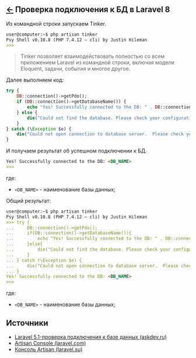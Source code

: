 [&larr;](readme.md "Laravel") Проверка подключения к БД в Laravel 8
-------------------------------------------------------------------

Из командной строки запускаем Tinker.

```markdown
user@computer:~$ php artisan tinker
Psy Shell v0.10.8 (PHP 7.4.12 — cli) by Justin Hileman
>>> 
```

> Tinker позволяет взаимодействовать полностью со всем приложением Laravel из командной строки, включая модели Eloquent, задачи, события и многое другое.

Далее выполняем код:

```php
try {
    DB::connection()->getPdo();
    if (DB::connection()->getDatabaseName()) {
        echo "Yes! Successfully connected to the DB: " . DB::connection()->getDatabaseName();
    } else {
        die("Could not find the database. Please check your configuration.");
    }
} catch (\Exception $e) {
    die("Could not open connection to database server.  Please check your configuration.");
}
```

И получаем результат об успешном подключении к БД.

```markdown
Yes! Successfully connected to the DB: <DB_NAME>
>>>
```

где:

- `<DB_NAME>` - наименование базы данных;

Общий результат:

```markdown
user@computer:~$ php artisan tinker
Psy Shell v0.10.8 (PHP 7.4.12 — cli) by Justin Hileman
>>> try {
...     DB::connection()->getPdo();
...     if(DB::connection()->getDatabaseName()){
...         echo "Yes! Successfully connected to the DB: " . DB::connection()->getDatabaseName();
...     }else{
...         die("Could not find the database. Please check your configuration.");
...     }
... } catch (\Exception $e) {
...     die("Could not open connection to database server.  Please check your configuration.");
... }
Yes! Successfully connected to the DB: <DB_NAME>
>>>
```

где:

- `<DB_NAME>` - наименование базы данных;

## <a name="sources"></a> Источники

- [Laravel 5.1-проверка подключения к базе данных (askdev.ru)](https://askdev.ru/q/laravel-5-1-proverka-podklyucheniya-k-baze-dannyh-149391/#2)
- [Artisan Console (laravel.com)](https://laravel.com/docs/8.x/artisan)
- [Консоль Artisan (laravel.su)](https://laravel.su/docs/8.x/artisan)
